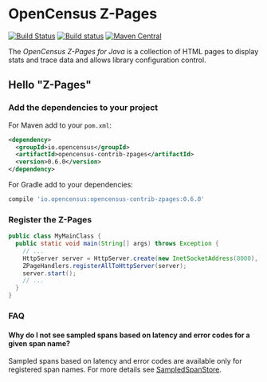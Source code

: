 # OpenCensus Z-Pages
[![Build Status][travis-image]][travis-url] [![Build status][appveyor-image]][appveyor-url] [![Maven Central][maven-image]][maven-url]

The *OpenCensus Z-Pages for Java* is a collection of HTML pages to display stats and trace data and
allows library configuration control.

## Hello "Z-Pages"

### Add the dependencies to your project

For Maven add to your `pom.xml`:
```xml
<dependency>
  <groupId>io.opencensus</groupId>
  <artifactId>opencensus-contrib-zpages</artifactId>
  <version>0.6.0</version>
</dependency>
```

For Gradle add to your dependencies:
```gradle
compile 'io.opencensus:opencensus-contrib-zpages:0.6.0'
```

### Register the Z-Pages

```java
public class MyMainClass {
  public static void main(String[] args) throws Exception {
    // ...
    HttpServer server = HttpServer.create(new InetSocketAddress(8000), 10);
    ZPageHandlers.registerAllToHttpServer(server);
    server.start();
    // ...
  }
}
```

### FAQ

#### Why do I not see sampled spans based on latency and error codes for a given span name?
Sampled spans based on latency and error codes are available only for registered span names. 
For more details see [SampledSpanStore][sampledspanstore-url].

[travis-image]: https://travis-ci.org/census-instrumentation/opencensus-java.svg?branch=master
[travis-url]: https://travis-ci.org/census-instrumentation/opencensus-java
[appveyor-image]: https://ci.appveyor.com/api/projects/status/hxthmpkxar4jq4be/branch/master?svg=true
[appveyor-url]: https://ci.appveyor.com/project/instrumentationjavateam/opencensus-java/branch/master
[maven-image]: https://maven-badges.herokuapp.com/maven-central/io.opencensus/opencensus-contrib-zpages/badge.svg
[maven-url]: https://maven-badges.herokuapp.com/maven-central/io.opencensus/opencensus-contrib-zpages
[sampledspanstore-url]: https://github.com/census-instrumentation/opencensus-java/blob/master/api/src/main/java/io/opencensus/trace/export/SampledSpanStore.java
